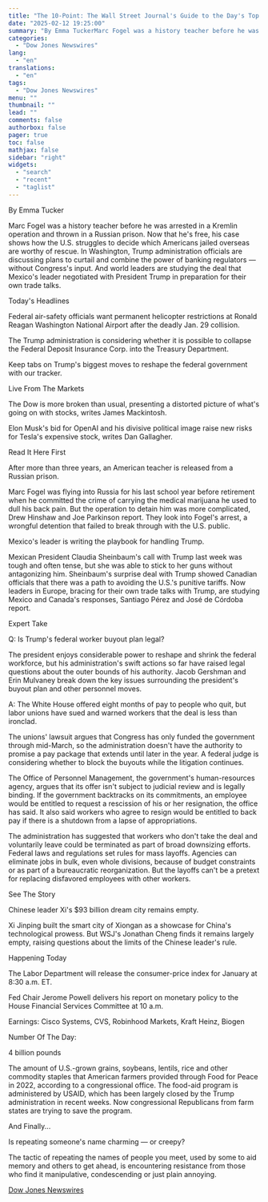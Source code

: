 ```yaml
---
title: "The 10-Point: The Wall Street Journal's Guide to the Day's Top New"
date: "2025-02-12 19:25:00"
summary: "By Emma TuckerMarc Fogel was a history teacher before he was arrested in a Kremlin operation and thrown in a Russian prison. Now that he's free, his case shows how the U.S. struggles to decide which Americans jailed overseas are worthy of rescue. In Washington, Trump administration officials are discussing..."
categories:
  - "Dow Jones Newswires"
lang:
  - "en"
translations:
  - "en"
tags:
  - "Dow Jones Newswires"
menu: ""
thumbnail: ""
lead: ""
comments: false
authorbox: false
pager: true
toc: false
mathjax: false
sidebar: "right"
widgets:
  - "search"
  - "recent"
  - "taglist"
---
```


By Emma Tucker

Marc Fogel was a history teacher before he was arrested in a Kremlin operation and thrown in a Russian prison. Now that he's free, his case shows how the U.S. struggles to decide which Americans jailed overseas are worthy of rescue. In Washington, Trump administration officials are discussing plans to curtail and combine the power of banking regulators — without Congress's input. And world leaders are studying the deal that Mexico's leader negotiated with President Trump in preparation for their own trade talks.

Today's Headlines

Federal air-safety officials want permanent helicopter restrictions at Ronald Reagan Washington National Airport after the deadly Jan. 29 collision.

The Trump administration is considering whether it is possible to collapse the Federal Deposit Insurance Corp. into the Treasury Department.

Keep tabs on Trump's biggest moves to reshape the federal government with our tracker.

Live From The Markets

The Dow is more broken than usual, presenting a distorted picture of what's going on with stocks, writes James Mackintosh.

Elon Musk's bid for OpenAI and his divisive political image raise new risks for Tesla's expensive stock, writes Dan Gallagher.

Read It Here First

After more than three years, an American teacher is released from a Russian prison.

Marc Fogel was flying into Russia for his last school year before retirement when he committed the crime of carrying the medical marijuana he used to dull his back pain. But the operation to detain him was more complicated, Drew Hinshaw and Joe Parkinson report. They look into Fogel's arrest, a wrongful detention that failed to break through with the U.S. public.

Mexico's leader is writing the playbook for handling Trump.

Mexican President Claudia Sheinbaum's call with Trump last week was tough and often tense, but she was able to stick to her guns without antagonizing him. Sheinbaum's surprise deal with Trump showed Canadian officials that there was a path to avoiding the U.S.'s punitive tariffs. Now leaders in Europe, bracing for their own trade talks with Trump, are studying Mexico and Canada's responses, Santiago Pérez and José de Córdoba report.

Expert Take

Q: Is Trump's federal worker buyout plan legal?

The president enjoys considerable power to reshape and shrink the federal workforce, but his administration's swift actions so far have raised legal questions about the outer bounds of his authority. Jacob Gershman and Erin Mulvaney break down the key issues surrounding the president's buyout plan and other personnel moves.

A: The White House offered eight months of pay to people who quit, but labor unions have sued and warned workers that the deal is less than ironclad.

The unions' lawsuit argues that Congress has only funded the government through mid-March, so the administration doesn't have the authority to promise a pay package that extends until later in the year. A federal judge is considering whether to block the buyouts while the litigation continues.

The Office of Personnel Management, the government's human-resources agency, argues that its offer isn't subject to judicial review and is legally binding. If the government backtracks on its commitments, an employee would be entitled to request a rescission of his or her resignation, the office has said. It also said workers who agree to resign would be entitled to back pay if there is a shutdown from a lapse of appropriations.

The administration has suggested that workers who don't take the deal and voluntarily leave could be terminated as part of broad downsizing efforts. Federal laws and regulations set rules for mass layoffs. Agencies can eliminate jobs in bulk, even whole divisions, because of budget constraints or as part of a bureaucratic reorganization. But the layoffs can't be a pretext for replacing disfavored employees with other workers.

See The Story

Chinese leader Xi's $93 billion dream city remains empty.

Xi Jinping built the smart city of Xiongan as a showcase for China's technological prowess. But WSJ's Jonathan Cheng finds it remains largely empty, raising questions about the limits of the Chinese leader's rule.

Happening Today

The Labor Department will release the consumer-price index for January at 8:30 a.m. ET.

Fed Chair Jerome Powell delivers his report on monetary policy to the House Financial Services Committee at 10 a.m.

Earnings: Cisco Systems, CVS, Robinhood Markets, Kraft Heinz, Biogen

Number Of The Day:

4 billion pounds

The amount of U.S.-grown grains, soybeans, lentils, rice and other commodity staples that American farmers provided through Food for Peace in 2022, according to a congressional office. The food-aid program is administered by USAID, which has been largely closed by the Trump administration in recent weeks. Now congressional Republicans from farm states are trying to save the program.

And Finally...

Is repeating someone's name charming — or creepy?

The tactic of repeating the names of people you meet, used by some to aid memory and others to get ahead, is encountering resistance from those who find it manipulative, condescending or just plain annoying.

[Dow Jones Newswires](https://www.tradingview.com/news/DJN_DN20250212004982:0/)
